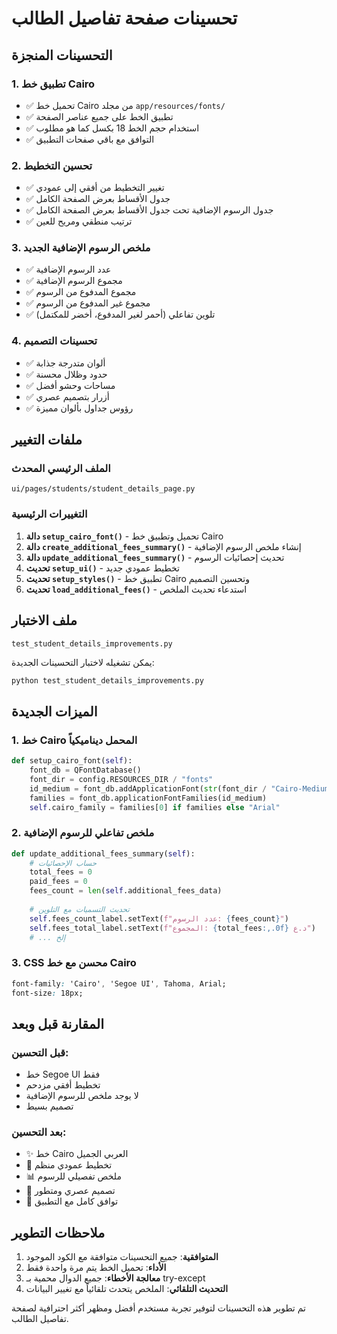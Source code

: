 # تحسينات صفحة تفاصيل الطالب

## التحسينات المنجزة

### 1. تطبيق خط Cairo
- ✅ تحميل خط Cairo من مجلد `app/resources/fonts/`
- ✅ تطبيق الخط على جميع عناصر الصفحة
- ✅ استخدام حجم الخط 18 بكسل كما هو مطلوب
- ✅ التوافق مع باقي صفحات التطبيق

### 2. تحسين التخطيط
- ✅ تغيير التخطيط من أفقي إلى عمودي
- ✅ جدول الأقساط بعرض الصفحة الكامل
- ✅ جدول الرسوم الإضافية تحت جدول الأقساط بعرض الصفحة الكامل
- ✅ ترتيب منطقي ومريح للعين

### 3. ملخص الرسوم الإضافية الجديد
- ✅ عدد الرسوم الإضافية
- ✅ مجموع الرسوم الإضافية
- ✅ مجموع المدفوع من الرسوم
- ✅ مجموع غير المدفوع من الرسوم
- ✅ تلوين تفاعلي (أحمر لغير المدفوع، أخضر للمكتمل)

### 4. تحسينات التصميم
- ✅ ألوان متدرجة جذابة
- ✅ حدود وظلال محسنة
- ✅ مساحات وحشو أفضل
- ✅ أزرار بتصميم عصري
- ✅ رؤوس جداول بألوان مميزة

## ملفات التغيير

### الملف الرئيسي المحدث
```
ui/pages/students/student_details_page.py
```

### التغييرات الرئيسية
1. **دالة `setup_cairo_font()`** - تحميل وتطبيق خط Cairo
2. **دالة `create_additional_fees_summary()`** - إنشاء ملخص الرسوم الإضافية
3. **دالة `update_additional_fees_summary()`** - تحديث إحصائيات الرسوم
4. **تحديث `setup_ui()`** - تخطيط عمودي جديد
5. **تحديث `setup_styles()`** - تطبيق خط Cairo وتحسين التصميم
6. **تحديث `load_additional_fees()`** - استدعاء تحديث الملخص

## ملف الاختبار
```
test_student_details_improvements.py
```

يمكن تشغيله لاختبار التحسينات الجديدة:
```bash
python test_student_details_improvements.py
```

## الميزات الجديدة

### 1. خط Cairo المحمل ديناميكياً
```python
def setup_cairo_font(self):
    font_db = QFontDatabase()
    font_dir = config.RESOURCES_DIR / "fonts"
    id_medium = font_db.addApplicationFont(str(font_dir / "Cairo-Medium.ttf"))
    families = font_db.applicationFontFamilies(id_medium)
    self.cairo_family = families[0] if families else "Arial"
```

### 2. ملخص تفاعلي للرسوم الإضافية
```python
def update_additional_fees_summary(self):
    # حساب الإحصائيات
    total_fees = 0
    paid_fees = 0
    fees_count = len(self.additional_fees_data)
    
    # تحديث التسميات مع التلوين
    self.fees_count_label.setText(f"عدد الرسوم: {fees_count}")
    self.fees_total_label.setText(f"المجموع: {total_fees:,.0f} د.ع")
    # ... إلخ
```

### 3. CSS محسن مع خط Cairo
```css
font-family: 'Cairo', 'Segoe UI', Tahoma, Arial;
font-size: 18px;
```

## المقارنة قبل وبعد

### قبل التحسين:
- خط Segoe UI فقط
- تخطيط أفقي مزدحم
- لا يوجد ملخص للرسوم الإضافية
- تصميم بسيط

### بعد التحسين:
- ✨ خط Cairo العربي الجميل
- 📐 تخطيط عمودي منظم
- 📊 ملخص تفصيلي للرسوم
- 🎨 تصميم عصري ومتطور
- 🔄 توافق كامل مع التطبيق

## ملاحظات التطوير

1. **المتوافقية**: جميع التحسينات متوافقة مع الكود الموجود
2. **الأداء**: تحميل الخط يتم مرة واحدة فقط
3. **معالجة الأخطاء**: جميع الدوال محمية بـ try-except
4. **التحديث التلقائي**: الملخص يتحدث تلقائياً مع تغيير البيانات

تم تطوير هذه التحسينات لتوفير تجربة مستخدم أفضل ومظهر أكثر احترافية لصفحة تفاصيل الطالب.
